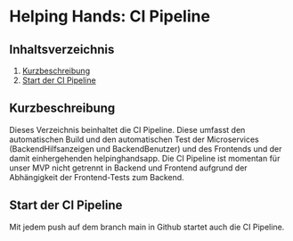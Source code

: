 Helping Hands: CI Pipeline
==============================

Inhaltsverzeichnis
------------------

 1. [Kurzbeschreibung](#kurzbeschreibung)
 1. [Start der CI Pipeline](#start-der-ci-pipeline)

Kurzbeschreibung
----------------

Dieses Verzeichnis beinhaltet die CI Pipeline. Diese umfasst den automatischen Build und den automatischen Test der Microservices (BackendHilfsanzeigen und BackendBenutzer) und des Frontends und der damit einhergehenden helpinghandsapp. Die CI Pipeline ist momentan für unser MVP nicht getrennt in Backend und Frontend aufgrund der Abhängigkeit der Frontend-Tests zum Backend. 


Start der CI Pipeline
---------------------

Mit jedem push auf dem branch main in Github startet auch die CI Pipeline. 

